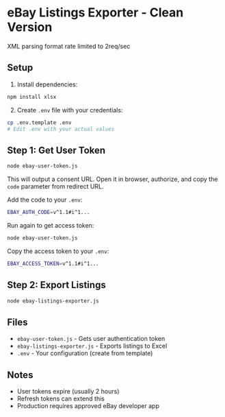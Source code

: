 # eBay Listings Exporter - Clean Version

XML parsing format
rate limited to 2req/sec

## Setup

1. Install dependencies:
```bash
npm install xlsx
```

2. Create `.env` file with your credentials:
```bash
cp .env.template .env
# Edit .env with your actual values
```

## Step 1: Get User Token

```bash
node ebay-user-token.js
```

This will output a consent URL. Open it in browser, authorize, and copy the `code` parameter from redirect URL.

Add the code to your `.env`:
```bash
EBAY_AUTH_CODE=v^1.1#i^1...
```

Run again to get access token:
```bash
node ebay-user-token.js
```

Copy the access token to your `.env`:
```bash
EBAY_ACCESS_TOKEN=v^1.1#i^1...
```

## Step 2: Export Listings

```bash
node ebay-listings-exporter.js
```

## Files

- `ebay-user-token.js` - Gets user authentication token
- `ebay-listings-exporter.js` - Exports listings to Excel
- `.env` - Your configuration (create from template)

## Notes

- User tokens expire (usually 2 hours)
- Refresh tokens can extend this
- Production requires approved eBay developer app
